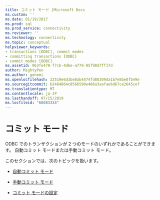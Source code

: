 ```yaml
---
title: コミット モード |Microsoft Docs
ms.custom: ''
ms.date: 01/19/2017
ms.prod: sql
ms.prod_service: connectivity
ms.reviewer: ''
ms.technology: connectivity
ms.topic: conceptual
helpviewer_keywords:
- transactions [ODBC], commit modes
- committing transactions [ODBC]
- commit modes [ODBC]
ms.assetid: 963fe470-f7cb-4dbe-a779-05f98d7ff17d
author: MightyPen
ms.author: genemi
ms.openlocfilehash: 22519e6d3be8ab4474fd88309da1b7e8be0fb49e
ms.sourcegitcommit: b2464064c0566590e486a3aafae6d67ce2645cef
ms.translationtype: MT
ms.contentlocale: ja-JP
ms.lasthandoff: 07/15/2019
ms.locfileid: "68083334"
---
```

# <a name="commit-mode"></a>コミット モード
ODBC でのトランザクションが 2 つのモードのいずれかであることができます。 自動コミット モードまたは手動コミット モード。  
  
 このセクションでは、次のトピックを扱います。  
  
-   [自動コミット モード](../../../odbc/reference/develop-app/auto-commit-mode.md)  
  
-   [手動コミット モード](../../../odbc/reference/develop-app/manual-commit-mode.md)  
  
-   [コミット モードの設定](../../../odbc/reference/develop-app/setting-the-commit-mode.md)
